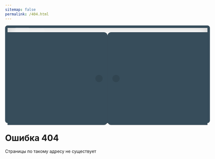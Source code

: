 ```yaml
---
sitemap: false
permalink: /404.html
---
```


<!DOCTYPE html>
<html lang='ru'>
<head>
  <meta charset='utf-8'>
  <meta name='viewport' content='width=device-width, initial-scale=1.0'>
  <title>404 страница не найдена</title>
  <link rel="icon" type="image/svg+xml" href="/img/logo.svg">
  <link rel="shortcut icon" href="favicon.ico" type="image/x-icon">
  <link rel="alternate icon" href="favicon.ico" type="image/x-icon">
  <link rel="mask-icon" href="/img/logo.svg" color="#fff">
  <link rel="apple-touch-icon" href="/img/icon-167x167.png" sizes="167x167">
  <link rel="apple-touch-icon" href="/img/icon-180x180.png" sizes="180x180">
</head>
<body>
<style type="text/css">
@import url(https://fonts.googleapis.com/css?family=Pacifico&display=swap);

body, html {
  height: 100%;
}

body {
  display: flex;
  margin: 0;
  padding: 0;
  background-color: #446072;
  font-family: monospace;
  color: white;
  justify-content: center;
  align-items: center;
  flex-direction: column;
  overflow: hidden;
}
h1 {
  margin-top: 2rem;
}
body > p {
  font-size: 1.5em;
}
.shelf {
  position: relative;
  width: 41rem;
  min-width: 41rem;
  height: 19rem;
  min-height: 19rem;
  border: 0.5rem solid #374d5b;
  border-radius: 0.5rem;
  background-color: rgba(255, 255, 255, 0.1);
  perspective: 130rem;
  box-shadow: inset 0 0 2rem rgba(0, 0, 0, 0.2);
}
.door {
  position: absolute;
  width: 20.5rem;
  height: 19rem;
  display: flex;
  box-sizing: border-box;
  padding: 1rem;
  background-color: #374d5b;
  align-items: center;
  box-shadow: 0 1px 1px rgba(0, 0, 0, 0.3);
  outline: 1px solid transparent;
}
.door::before {
    width: 1.5rem;
    height: 1.5rem;
    border-radius: 50%;
    background-color: rgba(0, 0, 0, 0.1);
    content: "";
  }
.door.left {
    border-radius: 0 0.75rem 0.75rem 0;
    justify-content: flex-end;
    -webkit-animation: 
      leftDoorOpen 3.5s ease-out forwards 1s,
      leftDoorFlap 15s linear infinite forwards 9s;
            animation: 
      leftDoorOpen 3.5s ease-out forwards 1s,
      leftDoorFlap 15s linear infinite forwards 9s;
    transform-origin: 0 0 0;
  }
.door.right {
    right: 0;
    border-radius: 0.75rem 0 0 0.75rem;
    -webkit-animation: 
      rightDoorOpen 3s ease-out forwards 1.5s,
      rightDoorFlap 10s linear infinite forwards 8s;
            animation: 
      rightDoorOpen 3s ease-out forwards 1.5s,
      rightDoorFlap 10s linear infinite forwards 8s;
    transform-origin: 100% 0 0;
  }
.book {
  position: absolute;
  box-sizing: border-box;
  padding: 0.8rem 4rem 0.8rem 2rem;
  border-radius: 0.25rem;
  background-color: rgba(255, 255, 255, 0.1);
  color: white;
  font-size: 1rem;
  text-transform: uppercase;
  letter-spacing: 0.1rem;
  cursor: pointer;
  box-shadow: inset 0 0 0.75rem rgba(255, 255, 255, 0.1);
}
.book.official {
    transform: rotate(-90deg) translate(-17.5rem, 3rem);
    transform-origin: 0;
  }
.book.today {
    transform: rotate(-100deg) translate(-18.7rem, 6.1rem);
    transform-origin: 0;
    outline: 1px solid transparent;
  }
.book.plan {
    right: 2rem;
    bottom: 0.2rem;
    border-radius: 0.3rem 0 0 0.3rem;
  }
.book.songs {
    right: 0.8rem;
    bottom: 3.3rem;
    border-radius: 0.3rem 0 0 0.3rem;
  }
.book.not-found {
    width: 12rem;
    height: 3.5rem;
    border: 1px dashed rgba(255, 255, 255, 0.3);
    background-color: transparent;
    transform: rotate(-90deg) translate(-17.1rem, 13rem) scale(1);
    transform-origin: 0;
    cursor: default;
    -webkit-animation: bookFadeOut 1s 3s infinite forwards;
            animation: bookFadeOut 1s 3s infinite forwards;
  }
.book.not-found::after {
      display: block;
      width: 14rem;
      padding-left: 5rem;
      background-image: url("data:image/svg+xml;utf8,<svg xmlns='http://www.w3.org/2000/svg' width='120' height='40'><path fill='rgb(255, 255, 255)' d='M7.688,3.737C6.1,10.409,4.624,16.982,2.475,23.517c-0.424,1.29,0.724,2.338,1.957,1.916 c5.879-2.021,11.743-4.107,17.409-6.696c1.246-0.572,0.443-2.366-0.815-1.932c-3.856,1.333-7.695,2.69-11.565,3.959 c2.879-2.526,5.485-5.215,9.013-7.17c4.441-2.459,9.299-4.109,14.281-4.915c10.903-1.772,22.052,0.562,31.979,5.04 c9.241,4.162,12.895,8.725,13.164,4.942c0.121-1.69-5.57-4.953-14.125-8.714C53.19,5.292,41.094,3.539,29.636,6.058 c-7.122,1.567-16.708,5.374-22.064,11.544c1.359-4.455,2.461-9.028,3.032-13.563C10.852,2.091,8.12,1.927,7.688,3.737z'/></svg>");
      background-repeat: no-repeat;
      background-size: 7rem;
      background-position: left center;
      font-family: Pacifico, cursive;
      font-size: 25px;
      line-height: 1.5;
      content: "Такой страницы не существует";
      transform: rotate(90deg) translate(8.8rem, -1.5rem);
      opacity: 0.3; 
    }
.book:hover:not(.not-found) {
    background-color: rgba(255, 255, 255, 0.2);
  }
@-webkit-keyframes leftDoorOpen {
  60% {transform: rotateY(-115deg)}
  100% {transform: rotateY(-110deg)}
}
@keyframes leftDoorOpen {
  60% {transform: rotateY(-115deg)}
  100% {transform: rotateY(-110deg)}
}
@-webkit-keyframes rightDoorOpen {
  60% {transform: rotateY(125deg)}
  100% {transform: rotateY(120deg)}
}
@keyframes rightDoorOpen {
  60% {transform: rotateY(125deg)}
  100% {transform: rotateY(120deg)}
}
@-webkit-keyframes rightDoorFlap {
  0% { transform: rotateY(120deg)}
  5% {transform: rotateY(125deg)}
  15% {transform: rotateY(117deg)}
  25% {transform: rotateY(123deg)}
  30% {transform: rotateY(120deg)}
  100% {transform: rotateY(120deg)}
}
@keyframes rightDoorFlap {
  0% { transform: rotateY(120deg)}
  5% {transform: rotateY(125deg)}
  15% {transform: rotateY(117deg)}
  25% {transform: rotateY(123deg)}
  30% {transform: rotateY(120deg)}
  100% {transform: rotateY(120deg)}
}
@-webkit-keyframes leftDoorFlap {
  0% { transform: rotateY(-110deg)}
  5% {transform: rotateY(-115deg)}
  15% {transform: rotateY(-107deg)}
  25% {transform: rotateY(-113deg)}
  30% {transform: rotateY(-110deg)}
  100% {transform: rotateY(-110deg)}
}
@keyframes leftDoorFlap {
  0% { transform: rotateY(-110deg)}
  5% {transform: rotateY(-115deg)}
  15% {transform: rotateY(-107deg)}
  25% {transform: rotateY(-113deg)}
  30% {transform: rotateY(-110deg)}
  100% {transform: rotateY(-110deg)}
}
@-webkit-keyframes bookFadeOut {
  50% {border: 1px dashed rgba(255, 255, 255, 0.1);}
}
@keyframes bookFadeOut {
  50% {border: 1px dashed rgba(255, 255, 255, 0.1);}
}
</style>
<nav class="shelf">
  <a href="http://novchurch.ru" class="book official">Официальный сайт</a>
  <a href="/today/" class="book today">Библия на сегодня</a>
  <a href="/plan/" class="book plan">План чтения Библии за год</a>
  <a href="/songs/" class="book songs">Молодёжный песенник</a>
  
  <span class="book not-found"></span>
 
  <span class="door left"></span>
  <span class="door right"></span>
</nav>
<h1>Ошибка 404</h1>
<p>Страницы по такому адресу не существует</p>
</body>
</html>
